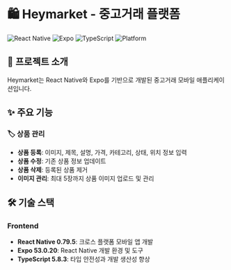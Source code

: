 # 🛍️ Heymarket - 중고거래 플랫폼

![React Native](https://img.shields.io/badge/React%20Native-0.79.5-blue)
![Expo](https://img.shields.io/badge/Expo-53.0.20-000000)
![TypeScript](https://img.shields.io/badge/TypeScript-5.8.3-3178C6)
![Platform](https://img.shields.io/badge/Platform-iOS%20%7C%20Android%20%7C%20Web-9CF)

## 📱 프로젝트 소개

Heymarket는 React Native와 Expo를 기반으로 개발된 중고거래 모바일 애플리케이션입니다.

## ✨ 주요 기능

### 🏷️ 상품 관리
- **상품 등록**: 이미지, 제목, 설명, 가격, 카테고리, 상태, 위치 정보 입력
- **상품 수정**: 기존 상품 정보 업데이트
- **상품 삭제**: 등록된 상품 제거
- **이미지 관리**: 최대 5장까지 상품 이미지 업로드 및 관리

## 🛠️ 기술 스택

### Frontend
- **React Native 0.79.5**: 크로스 플랫폼 모바일 앱 개발
- **Expo 53.0.20**: React Native 개발 환경 및 도구
- **TypeScript 5.8.3**: 타입 안전성과 개발 생산성 향상

